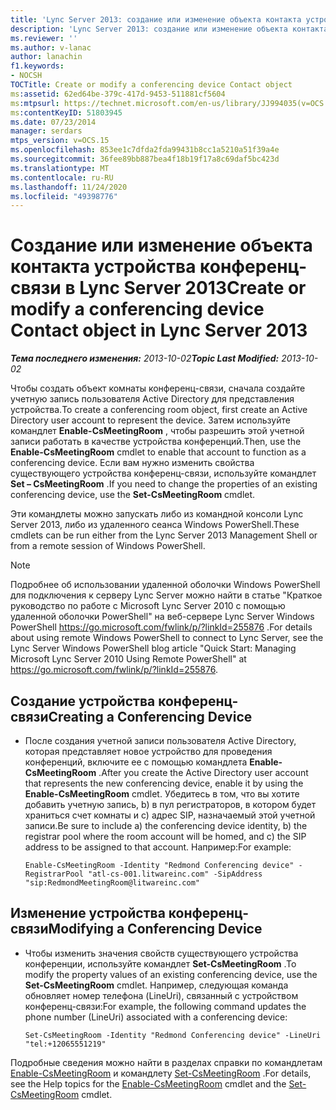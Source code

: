 ```yaml
---
title: 'Lync Server 2013: создание или изменение объекта контакта устройства конференц-связи'
description: 'Lync Server 2013: создание или изменение объекта контакта устройства конференц-связи.'
ms.reviewer: ''
ms.author: v-lanac
author: lanachin
f1.keywords:
- NOCSH
TOCTitle: Create or modify a conferencing device Contact object
ms:assetid: 62ed64be-379c-417d-9453-511881cf5604
ms:mtpsurl: https://technet.microsoft.com/en-us/library/JJ994035(v=OCS.15)
ms:contentKeyID: 51803945
ms.date: 07/23/2014
manager: serdars
mtps_version: v=OCS.15
ms.openlocfilehash: 853ee1c7dfda2fda99431b8cc1a5210a51f39a4e
ms.sourcegitcommit: 36fee89bb887bea4f18b19f17a8c69daf5bc423d
ms.translationtype: MT
ms.contentlocale: ru-RU
ms.lasthandoff: 11/24/2020
ms.locfileid: "49398776"
---
```

# <a name="create-or-modify-a-conferencing-device-contact-object-in-lync-server-2013"></a><span data-ttu-id="0033c-103">Создание или изменение объекта контакта устройства конференц-связи в Lync Server 2013</span><span class="sxs-lookup"><span data-stu-id="0033c-103">Create or modify a conferencing device Contact object in Lync Server 2013</span></span>

<div data-xmlns="http://www.w3.org/1999/xhtml">

<div class="topic" data-xmlns="http://www.w3.org/1999/xhtml" data-msxsl="urn:schemas-microsoft-com:xslt" data-cs="https://msdn.microsoft.com/">

<div data-asp="https://msdn2.microsoft.com/asp">



</div>

<div id="mainSection">

<div id="mainBody"><span data-ttu-id="0033c-104">

<span> </span></span><span class="sxs-lookup"><span data-stu-id="0033c-104">

<span> </span></span></span>

<span data-ttu-id="0033c-105">_**Тема последнего изменения:** 2013-10-02_</span><span class="sxs-lookup"><span data-stu-id="0033c-105">_**Topic Last Modified:** 2013-10-02_</span></span>

<span data-ttu-id="0033c-106">Чтобы создать объект комнаты конференц-связи, сначала создайте учетную запись пользователя Active Directory для представления устройства.</span><span class="sxs-lookup"><span data-stu-id="0033c-106">To create a conferencing room object, first create an Active Directory user account to represent the device.</span></span> <span data-ttu-id="0033c-107">Затем используйте командлет **Enable-CsMeetingRoom** , чтобы разрешить этой учетной записи работать в качестве устройства конференций.</span><span class="sxs-lookup"><span data-stu-id="0033c-107">Then, use the **Enable-CsMeetingRoom** cmdlet to enable that account to function as a conferencing device.</span></span> <span data-ttu-id="0033c-108">Если вам нужно изменить свойства существующего устройства конференц-связи, используйте командлет **Set – CsMeetingRoom** .</span><span class="sxs-lookup"><span data-stu-id="0033c-108">If you need to change the properties of an existing conferencing device, use the **Set-CsMeetingRoom** cmdlet.</span></span>

<span data-ttu-id="0033c-109">Эти командлеты можно запускать либо из командной консоли Lync Server 2013, либо из удаленного сеанса Windows PowerShell.</span><span class="sxs-lookup"><span data-stu-id="0033c-109">These cmdlets can be run either from the Lync Server 2013 Management Shell or from a remote session of Windows PowerShell.</span></span>

<div>


> [!NOTE]  
> <span data-ttu-id="0033c-110">Подробнее об использовании удаленной оболочки Windows PowerShell для подключения к серверу Lync Server можно найти в статье "Краткое руководство по работе с Microsoft Lync Server 2010 с помощью удаленной оболочки PowerShell" на веб-сервере Lync Server Windows PowerShell <A href="https://go.microsoft.com/fwlink/p/?linkid=255876">https://go.microsoft.com/fwlink/p/?linkId=255876</A> .</span><span class="sxs-lookup"><span data-stu-id="0033c-110">For details about using remote Windows PowerShell to connect to Lync Server, see the Lync Server Windows PowerShell blog article "Quick Start: Managing Microsoft Lync Server 2010 Using Remote PowerShell" at <A href="https://go.microsoft.com/fwlink/p/?linkid=255876">https://go.microsoft.com/fwlink/p/?linkId=255876</A>.</span></span>



</div>

<div>


<div>

## <a name="creating-a-conferencing-device"></a><span data-ttu-id="0033c-111">Создание устройства конференц-связи</span><span class="sxs-lookup"><span data-stu-id="0033c-111">Creating a Conferencing Device</span></span>

  - <span data-ttu-id="0033c-112">После создания учетной записи пользователя Active Directory, которая представляет новое устройство для проведения конференций, включите ее с помощью командлета **Enable-CsMeetingRoom** .</span><span class="sxs-lookup"><span data-stu-id="0033c-112">After you create the Active Directory user account that represents the new conferencing device, enable it by using the **Enable-CsMeetingRoom** cmdlet.</span></span> <span data-ttu-id="0033c-113">Убедитесь в том, что вы хотите добавить учетную запись, b) в пул регистраторов, в котором будет храниться счет комнаты и c) адрес SIP, назначаемый этой учетной записи.</span><span class="sxs-lookup"><span data-stu-id="0033c-113">Be sure to include a) the conferencing device identity, b) the registrar pool where the room account will be homed, and c) the SIP address to be assigned to that account.</span></span> <span data-ttu-id="0033c-114">Например:</span><span class="sxs-lookup"><span data-stu-id="0033c-114">For example:</span></span>
    
        Enable-CsMeetingRoom -Identity "Redmond Conferencing device" -RegistrarPool "atl-cs-001.litwareinc.com" -SipAddress "sip:RedmondMeetingRoom@litwareinc.com"

</div>

<div>

## <a name="modifying-a-conferencing-device"></a><span data-ttu-id="0033c-115">Изменение устройства конференц-связи</span><span class="sxs-lookup"><span data-stu-id="0033c-115">Modifying a Conferencing Device</span></span>

  - <span data-ttu-id="0033c-116">Чтобы изменить значения свойств существующего устройства конференции, используйте командлет **Set-CsMeetingRoom** .</span><span class="sxs-lookup"><span data-stu-id="0033c-116">To modify the property values of an existing conferencing device, use the **Set-CsMeetingRoom** cmdlet.</span></span> <span data-ttu-id="0033c-117">Например, следующая команда обновляет номер телефона (LineUri), связанный с устройством конференц-связи:</span><span class="sxs-lookup"><span data-stu-id="0033c-117">For example, the following command updates the phone number (LineUri) associated with a conferencing device:</span></span>
    
        Set-CsMeetingRoom -Identity "Redmond Conferencing device" -LineUri "tel:+12065551219"

</div>

<span data-ttu-id="0033c-118">Подробные сведения можно найти в разделах справки по командлетам [Enable-CsMeetingRoom](https://docs.microsoft.com/powershell/module/skype/Enable-CsMeetingRoom) и командлету [Set-CsMeetingRoom](https://docs.microsoft.com/powershell/module/skype/Set-CsMeetingRoom) .</span><span class="sxs-lookup"><span data-stu-id="0033c-118">For details, see the Help topics for the [Enable-CsMeetingRoom](https://docs.microsoft.com/powershell/module/skype/Enable-CsMeetingRoom) cmdlet and the [Set-CsMeetingRoom](https://docs.microsoft.com/powershell/module/skype/Set-CsMeetingRoom) cmdlet.</span></span>

<span data-ttu-id="0033c-119"></div>

</div>

<span> </span>

</div>

</div>

</span><span class="sxs-lookup"><span data-stu-id="0033c-119"></div>

</div>

<span> </span>

</div>

</div>

</span></span></div>

